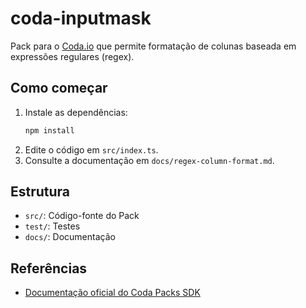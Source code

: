 # coda-inputmask

Pack para o [Coda.io](https://coda.io) que permite formatação de colunas baseada em expressões regulares (regex).

## Como começar

1. Instale as dependências:
   ```bash
   npm install
   ```
2. Edite o código em `src/index.ts`.
3. Consulte a documentação em `docs/regex-column-format.md`.

## Estrutura
- `src/`: Código-fonte do Pack
- `test/`: Testes
- `docs/`: Documentação

## Referências
- [Documentação oficial do Coda Packs SDK](https://coda.io/packs/build/latest/) 